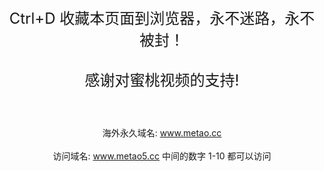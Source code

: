 <!DOCTYPE html PUBLIC "-//W3C//DTD XHTML 1.0 Transitional//EN" "http://www.w3.org/TR/xhtml1/DTD/xhtml1-transitional.dtd">
<html xmlns="http://www.w3.org/1999/xhtml">
<head>
<meta http-equiv="Content-Type" content="text/html; charset=utf-8" />

</head>

<body>
<div align="center">
<p style="font-size:24px">
Ctrl+D 收藏本页面到浏览器，永不迷路，永不被封！
<br><br>感谢对蜜桃视频的支持!
  
  <br><br>海外永久域名: www.metao.cc
  <br><br>访问域名: www.metao5.cc  中间的数字 1-10 都可以访问
  
</div>
</body>
</html>
